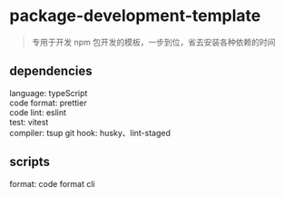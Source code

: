 # package-development-template

> 专用于开发 npm 包开发的模板，一步到位，省去安装各种依赖的时间

## dependencies

language: typeScript  
code format: prettier  
code lint: eslint  
test: vitest  
compiler: tsup
git hook: husky、lint-staged

## scripts

format: code format cli
